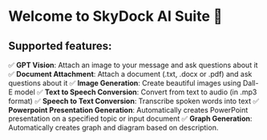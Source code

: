 # Welcome to SkyDock AI Suite  👋

## Supported features:

✅ **GPT Vision**: Attach an image to your message and ask questions about it
✅ **Document Attachment**: Attach a document (.txt, .docx or .pdf) and ask questions about it
✅ **Image Generation**: Create beautiful images using Dall-E model
✅ **Text to Speech Conversion**: Convert from text to audio (in .mp3 format)
✅ **Speech to Text Conversion**: Transcribe spoken words into text
✅ **Powerpoint Presentation Generation**: Automatically creates PowerPoint presentation on a specified topic or input document
✅ **Graph Generation**: Automatically creates graph and diagram based on description.
